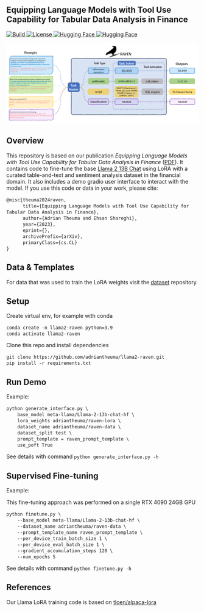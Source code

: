 ## Equipping Language Models with Tool Use Capability for Tabular Data Analysis in Finance

<p>
    <a href="https://www.python.org/">
        <img alt="Build" src="https://img.shields.io/badge/Python-3.9+-1f425f.svg?color=blue">
    </a>
    <a href="https://github.com/adriantheuma/llama2-raven/blob/main/LICENCE">
        <img alt="License" src="https://img.shields.io/badge/License-MIT-blue">
    </a>
    <a href="https://huggingface.co/adriantheuma/raven-lora" target="_blank">
        <img alt="Hugging Face" src="https://img.shields.io/badge/%F0%9F%A4%97%20-Model-blue?color=blue&logoColor=white" />
    </a>
    <a href="https://huggingface.co/adriantheuma/raven-data" target="_blank">
        <img alt="Hugging Face" src="https://img.shields.io/badge/%F0%9F%A4%97%20-Data-blue?color=blue&logoColor=white" />
    </a>
</p>

![teaser](raven-infeerence-pipeline.png)

## Overview

This repository is based on our publication *Equipping Language Models with Tool Use Capability for Tabular Data Analysis in Finance* ([PDF](https://browse.arxiv.org/pdf/00000.pdf)). It contains code to fine-tune the base [Llama 2 13B Chat](https://huggingface.co/meta-llama/Llama-2-13b) using LoRA with a curated table-and-text and sentiment analysis dataset in the financial domain. It also includes a demo gradio user interface to interact with the model. If you use this code or data in your work, please cite:

```
@misc{theuma2024raven,
      title={Equipping Language Models with Tool Use Capability for Tabular Data Analysis in Finance}, 
      author={Adrian Theuma and Ehsan Shareghi},
      year={2023},
      eprint={},
      archivePrefix={arXiv},
      primaryClass={cs.CL}
}
```

## Data & Templates

For data that was used to train the LoRA weights visit the [dataset](https://huggingface.co/datasets/adriantheuma/raven-data) repository.

## Setup

Create virtual env, for example with conda

```
conda create -n llama2-raven python=3.9
conda activate llama2-raven
```

Clone this repo and install dependencies

```
git clone https://github.com/adriantheuma/llama2-raven.git
pip install -r requirements.txt
```

## Run Demo

Example:

```
python generate_interface.py \
    base_model meta-llama/Llama-2-13b-chat-hf \
    lora_weights adriantheuma/raven-lora \
    dataset_name adriantheuma/raven-data \
    dataset_split test \
    prompt_template = raven_prompt_template \
    use_peft True
```

See details with command `python generate_interface.py -h`

## Supervised Fine-tuning

Example:

This fine-tuning approach was performed on a single RTX 4090 24GB GPU

```
python finetune.py \
    --base_model meta-llama/Llama-2-13b-chat-hf \
    --dataset_name adriantheuma/raven-data \
    --prompt_template_name raven_prompt_template \
    --per_device_train_batch_size 1 \
    --per_device_eval_batch_size 1 \
    --gradient_accumulation_steps 128 \
    --num_epochs 5
```
See details with command `python finetune.py -h`


## References
Our Llama LoRA training code is based on [tloen/alpaca-lora](https://github.com/tloen/alpaca-lora)
